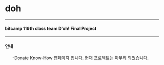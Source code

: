 # doh
---

#### bitcamp 119th class team D'oh! Final Project
---



#### 안내
<ul>
  -Donate Know-How 웹페이지 입니다. 현재 프로젝트는 마무리 되었습니다.
</ul>

